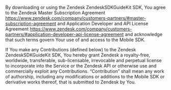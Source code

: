 By downloading or using the Zendesk ZendeskSDKGuideKit SDK, You agree to the Zendesk Master Subscription Agreement https://www.zendesk.com/company/customers-partners/#master-subscription-agreement and Application Developer and API License Agreement https://www.zendesk.com/company/customers-partners/#application-developer-api-license-agreement and acknowledge that such terms govern Your use of and access to the Mobile SDK.

If You make any Contributions (defined below) to the Zendesk ZendeskSDKGuideKit SDK, You hereby grant Zendesk a royalty-free, worldwide, transferable, sub-licensable, irrevocable and perpetual license to incorporate into the Service or the Zendesk API or otherwise use and commercially exploit any Contributions. “Contribution” shall mean any work of authorship, including any modifications or additions to the Mobile SDK or derivative works thereof, that is submitted to Zendesk by You.
